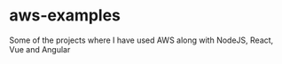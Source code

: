 # aws-examples
Some of the projects where I have used AWS along with NodeJS, React, Vue and Angular

